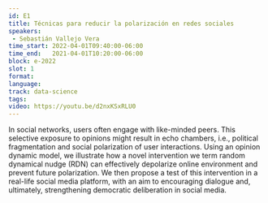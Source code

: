 ```yaml
---
id: E1
title: Técnicas para reducir la polarización en redes sociales
speakers:
 - Sebastián Vallejo Vera
time_start: 2022-04-01T09:40:00-06:00
time_end:   2021-04-01T10:20:00-06:00
block: e-2022
slot: 1
format: 
language: 
track: data-science
tags:
video: https://youtu.be/d2nxKSxRLU0
---
```


In social networks, users often engage with like-minded peers. This selective exposure to opinions might result in echo chambers, i.e., political fragmentation and social polarization of user interactions. Using an opinion dynamic model, we illustrate how a novel intervention we term random dynamical nudge (RDN) can effectively depolarize online environment and prevent future polarization. We then propose a test of this intervention in a real-life social media platform, with an aim to encouraging dialogue and, ultimately, strengthening democratic deliberation in social media.

